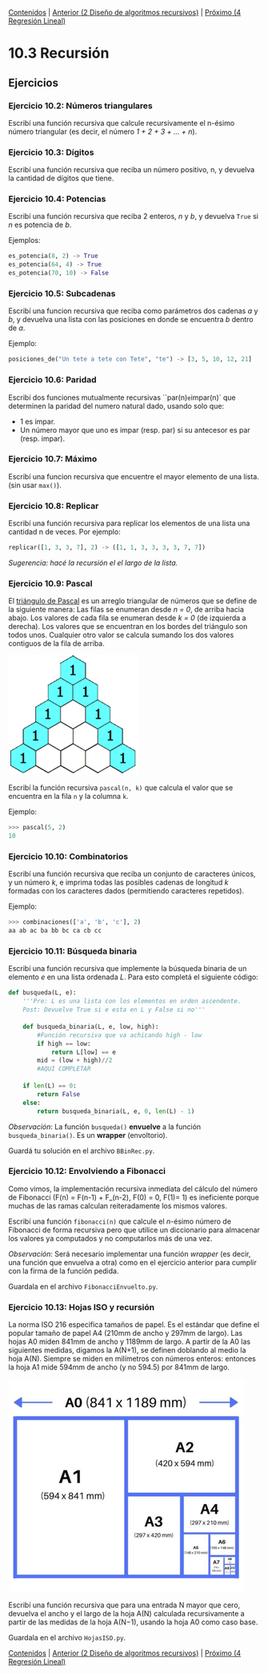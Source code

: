 [Contenidos](../Contenidos.md) \| [Anterior (2 Diseño de algoritmos recursivos)](02_Diseno_Recursivo.md) \| [Próximo (4 Regresión Lineal)](04_RegresionLineal.md)

# 10.3 Recursión

## Ejercicios


### Ejercicio 10.2: Números triangulares
Escribí una función recursiva que calcule recursivamente el n-ésimo número
triangular (es decir, el número *1 + 2 + 3 + ... + n*).

### Ejercicio 10.3: Dígitos
Escribí una función recursiva que reciba un número positivo, n, y devuelva
la cantidad de dígitos que tiene.


### Ejercicio 10.4: Potencias
Escribí una función recursiva que reciba 2 enteros, *n* y *b*, y devuelva
`True` si *n* es potencia de *b*.

Ejemplos:

```python
es_potencia(8, 2) -> True
es_potencia(64, 4) -> True
es_potencia(70, 10) -> False
```



### Ejercicio 10.5: Subcadenas
Escribí una funcion recursiva que reciba como parámetros dos cadenas *a* y
*b*, y devuelva una lista con las posiciones en donde se encuentra *b*
dentro de *a*.

Ejemplo:

```python
posiciones_de("Un tete a tete con Tete", "te") -> [3, 5, 10, 12, 21]
```



### Ejercicio 10.6: Paridad
Escribí dos funciones mutualmente recursivas ``par(n)` e `impar(n)` que
determinen la paridad del numero natural dado, usando solo que:

* 1 es impar.
* Un número mayor que uno es impar (resp. par) si su antecesor es par (resp. impar).


### Ejercicio 10.7: Máximo
Escribí una funcion recursiva que encuentre el mayor elemento de una lista. (sin usar `max()`).


### Ejercicio 10.8: Replicar
Escribí una función recursiva para replicar los elementos de una lista
una cantidad n de veces. Por ejemplo:

```python
replicar([1, 3, 3, 7], 2) -> ([1, 1, 3, 3, 3, 3, 7, 7])
```

_Sugerencia: hacé la recursión el el largo de la lista._

### Ejercicio 10.9: Pascal
El [triángulo de Pascal](https://es.wikipedia.org/wiki/Tri%C3%A1ngulo_de_Pascal) es un arreglo triangular de números que se define de la siguiente manera: Las filas se enumeran desde *n = 0*, de arriba hacia
abajo. Los valores de cada fila se enumeran desde *k = 0* (de izquierda a
derecha). Los valores que se encuentran en los bordes del triángulo son todos unos. Cualquier otro valor se calcula sumando los dos valores contiguos de
la fila de arriba.

![Pascal animado](./PascalTriangleAnimated2.gif)

Escribí la función recursiva `pascal(n, k)` que calcula el valor que se
encuentra en la fila `n` y la columna `k`. 

Ejemplo:
```python
>>> pascal(5, 2)
10
```



### Ejercicio 10.10: Combinatorios

Escribí una función recursiva que reciba un conjunto de caracteres únicos,
y un número *k*, e imprima todas las posibles cadenas de longitud *k* formadas
con los caracteres dados (permitiendo caracteres repetidos).

Ejemplo: 

```python
>>> combinaciones(['a', 'b', 'c'], 2)
aa ab ac ba bb bc ca cb cc
```


### Ejercicio 10.11: Búsqueda binaria
Escribí una función recursiva que implemente la búsqueda binaria de un elemento *e* en una lista ordenada *L*. Para esto completá el siguiente código:

```python
def busqueda(L, e):
    '''Pre: L es una lista con los elementos en orden ascendente.
    Post: Devuelve True si e esta en L y False si no'''

    def busqueda_binaria(L, e, low, high):
        #Función recursiva que va achicando high - low
        if high == low:
            return L[low] == e
        mid = (low + high)//2
        #AQUI COMPLETAR

    if len(L) == 0:
        return False
    else:
        return busqueda_binaria(L, e, 0, len(L) - 1)
```

_Observación_: La función `busqueda()` **envuelve** a la función `busqueda_binaria()`. Es un **wrapper** (envoltorio).

Guardá tu solución en el archivo `BBinRec.py`.

### Ejercicio 10.12: Envolviendo a Fibonacci
Como vimos, la implementación recursiva inmediata del cálculo del número de Fibonacci (F(n) = F(n-1) + F_(n-2), F(0) = 0, F(1)= 1) es ineficiente porque muchas de las ramas calculan reiteradamente los mismos valores.

Escribí una función `fibonacci(n)` que calcule el *n*-ésimo número
de Fibonacci de forma recursiva pero que utilice un diccionario para almacenar
los valores ya computados y no computarlos más de una vez.

_Observación_: Será necesario implementar una función *wrapper* (es decir, una función que envuelva a otra) como en el ejercicio anterior para cumplir con la firma de la función pedida.

Guardala en el archivo `FibonacciEnvuelto.py`.

### Ejercicio 10.13: Hojas ISO y recursión
La norma ISO 216 especifica tamaños de papel. Es el estándar que define el popular tamaño de papel A4 (210mm de ancho y 297mm de largo). Las hojas A0 miden 841mm de ancho y 1189mm de largo. A partir de la A0 las siguientes medidas, digamos la A(N+1), se definen doblando al medio la hoja A(N). Siempre se miden en milı́metros con números enteros: entonces la hoja A1 mide 594mm
de ancho (y no 594.5) por 841mm de largo. 

![Hojas](./AN.png)

Escribí una función recursiva que para una entrada N mayor
que cero, devuelva el ancho y el largo de la hoja A(N) calculada
recursivamente a partir de las medidas de la hoja A(N−1), usando la
hoja A0 como caso base.

Guardala en el archivo `HojasISO.py`.

[Contenidos](../Contenidos.md) \| [Anterior (2 Diseño de algoritmos recursivos)](02_Diseno_Recursivo.md) \| [Próximo (4 Regresión Lineal)](04_RegresionLineal.md)

